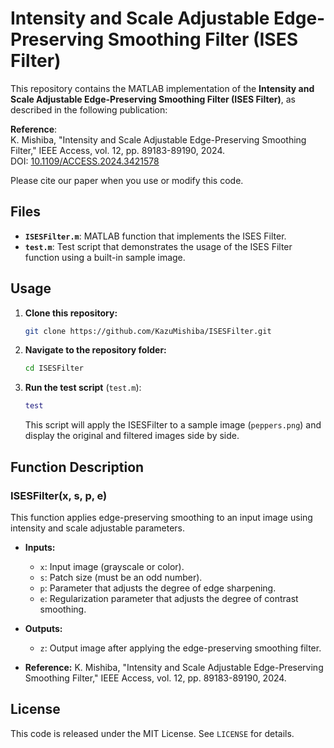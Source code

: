 # Intensity and Scale Adjustable Edge-Preserving Smoothing Filter (ISES Filter)

This repository contains the MATLAB implementation of the **Intensity and Scale Adjustable Edge-Preserving Smoothing Filter (ISES Filter)**, as described in the following publication:

**Reference**:  
K. Mishiba, "Intensity and Scale Adjustable Edge-Preserving Smoothing Filter," IEEE Access, vol. 12, pp. 89183-89190, 2024.  
DOI: [10.1109/ACCESS.2024.3421578](https://doi.org/10.1109/ACCESS.2024.3421578)

Please cite our paper when you use or modify this code.

## Files
- **`ISESFilter.m`**: MATLAB function that implements the ISES Filter.
- **`test.m`**: Test script that demonstrates the usage of the ISES Filter function using a built-in sample image.

## Usage

1. **Clone this repository:**
   ```bash
   git clone https://github.com/KazuMishiba/ISESFilter.git
   ```
2. **Navigate to the repository folder:**
   ```bash
   cd ISESFilter
   ```
3. **Run the test script** (`test.m`):
   ```matlab
   test
   ```
   This script will apply the ISESFilter to a sample image (`peppers.png`) and display the original and filtered images side by side.

## Function Description

### ISESFilter(x, s, p, e)
This function applies edge-preserving smoothing to an input image using intensity and scale adjustable parameters.

- **Inputs:**
  - `x`: Input image (grayscale or color).
  - `s`: Patch size (must be an odd number).
  - `p`: Parameter that adjusts the degree of edge sharpening.
  - `e`: Regularization parameter that adjusts the degree of contrast smoothing.

- **Outputs:**
  - `z`: Output image after applying the edge-preserving smoothing filter.

- **Reference:**
  K. Mishiba, "Intensity and Scale Adjustable Edge-Preserving Smoothing Filter," IEEE Access, vol. 12, pp. 89183-89190, 2024.

## License
This code is released under the MIT License. See `LICENSE` for details.
